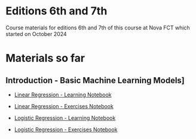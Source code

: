 # Editions 6th and 7th
Course materials for editions 6th and 7th of this course at Nova FCT which started on October 2024

# Materials so far

## Introduction - Basic Machine Learning Models]


- [Linear Regression - Learning Notebook](https://colab.research.google.com/github/samsung-ai-course/6-7-edition/blob/main/Introduction%20-%20Basic-Machine-Learning-Models/Linear%20Regression/Learning%20Notebook.ipynb)
- [Linear Regression - Exercises Notebook](https://colab.research.google.com/github/samsung-ai-course/6-7-edition/blob/main/Introduction%20-%20Basic-Machine-Learning-Models/Linear%20Regression/Exercise%20Notebook.ipynb)
 
- [Logistic Regression - Learning Notebook](https://colab.research.google.com/github/samsung-ai-course/6-7-edition/blob/main/Introduction%20-%20Basic-Machine-Learning-Models/Logistic%20Regression/Learning%20Notebook.ipynb)
- [Logistic Regression - Exercises Notebook](https://colab.research.google.com/github/samsung-ai-course/6-7-edition/blob/main/Introduction%20-%20Basic-Machine-Learning-Models/Logistic%20Regression/Exercise%20Notebook.ipynb)
 
